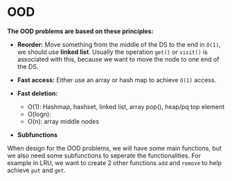 # OOD

**The OOD problems are based on these principles:**

- **Reorder:** Move something from the middle of the DS to the end in `O(1)`, we should use **linked list**. Usually the operation `get()` or `visit()` is associated with this, because we want to move the node to one end of the DS.
- **Fast access:** Either use an array or hash map to achieve `O(1)` access.
- **Fast deletion:** 
  - O(1): Hashmap, hashset, linked list, array pop(), heap/pq top element
  - O(logn): 
  - O(n): array middle nodes

- **Subfunctions**

When design for the OOD problems, we will have some main functions, but we also need some subfunctions to seperate the functionalities. For example in LRU, we want to create 2 other functions `add` and `remove` to help achieve `put` and `get`.